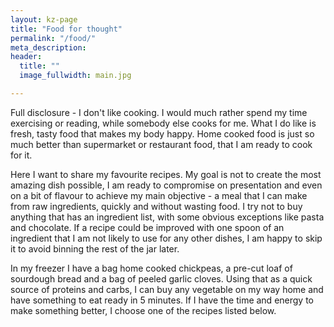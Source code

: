 ```yaml
---
layout: kz-page
title: "Food for thought"
permalink: "/food/"
meta_description:
header:
  title: ""
  image_fullwidth: main.jpg

---
```


Full disclosure - I don't like cooking. I would much rather spend my time exercising or reading, while somebody else cooks for me. What I do like is fresh, tasty food that makes my body happy. Home cooked food is just so much better than supermarket or restaurant food, that I am ready to cook for it.

Here I want to share my favourite recipes. My goal is not to create the most amazing dish possible, I am ready to compromise on presentation and even on a bit of flavour to achieve my main objective - a meal that I can make from raw ingredients, quickly and without wasting food. I try not to buy anything that has an ingredient list, with some obvious exceptions like pasta and chocolate. If a recipe could be improved with one spoon of an ingredient that I am not likely to use for any other dishes, I am happy to skip it to avoid binning the rest of the jar later.

In my freezer I have a bag home cooked chickpeas, a pre-cut loaf of sourdough bread and a bag of peeled garlic cloves. Using that as a quick source of proteins and carbs, I can buy any vegetable on my way home and have something to eat ready in 5 minutes. If I have the time and energy to make something better, I choose one of the recipes listed below.
